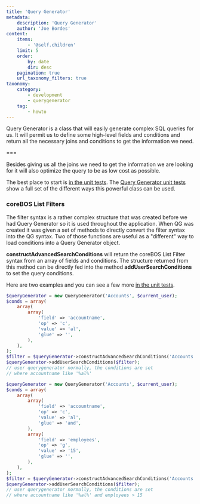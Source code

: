 ```yaml
---
title: 'Query Generator'
metadata:
    description: 'Query Generator'
    author: 'Joe Bordes'
content:
    items:
        - '@self.children'
    limit: 5
    order:
        by: date
        dir: desc
    pagination: true
    url_taxonomy_filters: true
taxonomy:
    category:
        - development 
        - querygenerator
    tag:
        - howto
---
```


Query Generator is a class that will easily generate complex SQL queries for us. It will permit us to define some high-level fields and conditions and return all the necessary joins and conditions to get the information we need.

===

Besides giving us all the joins we need to get the information we are looking for it will also optimize the query to be as low cost as possible.

The best place to start is [in the unit tests](https://github.com/tsolucio/coreBOSTests/blob/master/include/QueryGenerator/QueryGeneratorTest.php).
The [Query Generator unit tests](https://github.com/tsolucio/coreBOSTests/blob/master/include/QueryGenerator/QueryGeneratorTest.php)
show a full set of the different ways this powerful class can be used.

### coreBOS List Filters

The filter syntax is a rather complex structure that was created before we had Query Generator so it is used throughout the application. When QG was created it was given a set of methods to directly convert the filter syntax into the QG syntax. Two of those functions are useful as a "different" way to load conditions into a Query Generator object.

**constructAdvancedSearchConditions** will return the coreBOS List Filter syntax from an array of fields and conditions. The structure returned from this method can be directly fed into the method **addUserSearchConditions** to set the query conditions.

Here are two examples and you can see a few more [in the unit tests](https://github.com/tsolucio/coreBOSTests/blob/master/include/QueryGenerator/QueryGeneratorTest.php#L1331).

```php
$queryGenerator = new QueryGenerator('Accounts', $current_user);
$conds = array(
	array(
		array(
			'field' => 'accountname',
			'op' => 'c',
			'value' => 'al',
			'glue' => '',
		),
	),
);
$filter = $queryGenerator->constructAdvancedSearchConditions('Accounts', $conds);
$queryGenerator->addUserSearchConditions($filter);
// user querygenerator normally, the conditions are set
// where accountname like '%al%'
```

```php
$queryGenerator = new QueryGenerator('Accounts', $current_user);
$conds = array(
	array(
		array(
			'field' => 'accountname',
			'op' => 'c',
			'value' => 'al',
			'glue' => 'and',
		),
		array(
			'field' => 'employees',
			'op' => 'g',
			'value' => '15',
			'glue' => '',
		),
	),
);
$filter = $queryGenerator->constructAdvancedSearchConditions('Accounts', $conds);
$queryGenerator->addUserSearchConditions($filter);
// user querygenerator normally, the conditions are set
// where accountname like '%al%' and employees > 15
```